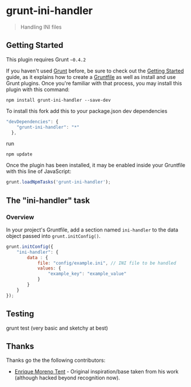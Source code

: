 # grunt-ini-handler

> Handling INI files

## Getting Started
This plugin requires Grunt `~0.4.2`

If you haven't used [Grunt](http://gruntjs.com/) before, be sure to check out the [Getting Started](http://gruntjs.com/getting-started) guide, as it explains how to create a [Gruntfile](http://gruntjs.com/sample-gruntfile) as well as install and use Grunt plugins. Once you're familiar with that process, you may install this plugin with this command:

```shell
npm install grunt-ini-handler --save-dev
```

To install this fork add this to your package.json dev dependencies
```js
"devDependencies": {
    "grunt-ini-handler": "*"
  },
```

run

```shell
npm update
```

Once the plugin has been installed, it may be enabled inside your Gruntfile with this line of JavaScript:

```js
grunt.loadNpmTasks('grunt-ini-handler');
```

## The "ini-handler" task

### Overview
In your project's Gruntfile, add a section named `ini-handler` to the data object passed into `grunt.initConfig()`.

```js
grunt.initConfig({
    "ini-handler": {
        data : {
            file: "config/example.ini", // INI file to be handled
            values: {
                "example_key": "example_value"
            }
        }
    }
});
```

## Testing
grunt test (very basic and sketchy at best)


## Thanks

Thanks go the the following contributors:

* [Enrique Moreno Tent](https://github.com/enriquemorenotent) - Original inspiration/base taken from his work (although hacked beyond recognition now).